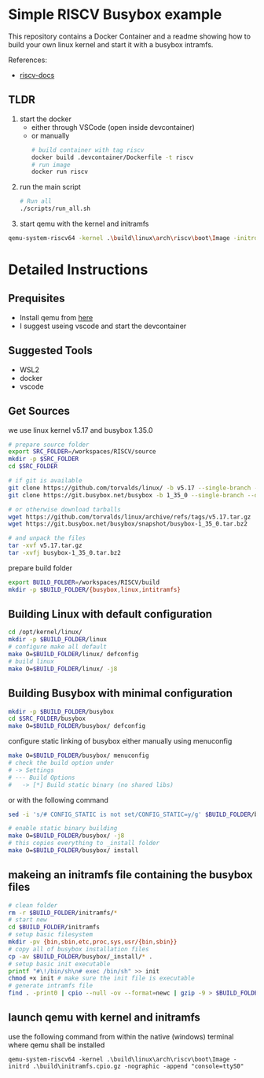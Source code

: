 # Simple RISCV Busybox example
This repository contains a Docker Container and a readme showing how to build your own linux kernel and start it with a busybox intramfs.

References:
- [riscv-docs](https://risc-v-getting-started-guide.readthedocs.io/en/latest/index.html)


## TLDR

1) start the docker 
    - either through VSCode (open inside devcontainer)
    - or manually
        ```bash
        # build container with tag riscv
        docker build .devcontainer/Dockerfile -t riscv
        # run image
        docker run riscv
        ```
2) run the main script
    ```bash
    # Run all
    ./scripts/run_all.sh
    ```
3) start qemu with the kernel and initramfs
```bash
qemu-system-riscv64 -kernel .\build\linux\arch\riscv\boot\Image -initrd .\build\initramfs.cpio.gz -nographic -append "console=ttyS0"
```

# Detailed Instructions
## Prequisites
- Install qemu from [here](https://www.qemu.org/download/)
- I suggest useing vscode and start the devcontainer

## Suggested Tools
- WSL2
- docker
- vscode

## Get Sources
we use linux kernel v5.17 and busybox 1.35.0

```bash
# prepare source folder
export SRC_FOLDER=/workspaces/RISCV/source
mkdir -p $SRC_FOLDER
cd $SRC_FOLDER

# if git is available
git clone https://github.com/torvalds/linux/ -b v5.17 --single-branch --depth 1
git clone https://git.busybox.net/busybox -b 1_35_0 --single-branch --depth 1

# or otherwise download tarballs
wget https://github.com/torvalds/linux/archive/refs/tags/v5.17.tar.gz 
wget https://git.busybox.net/busybox/snapshot/busybox-1_35_0.tar.bz2

# and unpack the files
tar -xvf v5.17.tar.gz 
tar -xvfj busybox-1_35_0.tar.bz2 
```

prepare build folder
```bash
export BUILD_FOLDER=/workspaces/RISCV/build
mkdir -p $BUILD_FOLDER/{busybox,linux,intitramfs}
```

## Building Linux with default configuration
```bash
cd /opt/kernel/linux/
mkdir -p $BUILD_FOLDER/linux
# configure make all default
make O=$BUILD_FOLDER/linux/ defconfig
# build linux 
make O=$BUILD_FOLDER/linux/ -j8
```

## Building Busybox with minimal configuration
```bash
mkdir -p $BUILD_FOLDER/busybox
cd $SRC_FOLDER/busybox
make O=$BUILD_FOLDER/busybox/ defconfig
```
configure static linking of busybox either manually using menuconfig 

```bash
make O=$BUILD_FOLDER/busybox/ menuconfig 
# check the build option under
# -> Settings
# --- Build Options
#   -> [*] Build static binary (no shared libs)   
```
or with the following command
```bash
sed -i 's/# CONFIG_STATIC is not set/CONFIG_STATIC=y/g' $BUILD_FOLDER/busybox/.config
```
```bash
# enable static binary building
make O=$BUILD_FOLDER/busybox/ -j8
# this copies everything to _install folder 
make O=$BUILD_FOLDER/busybox/ install
```


## makeing an initramfs file containing the busybox files
```bash
# clean folder
rm -r $BUILD_FOLDER/initramfs/*
# start new
cd $BUILD_FOLDER/initramfs
# setup basic filesystem
mkdir -pv {bin,sbin,etc,proc,sys,usr/{bin,sbin}}
# copy all of busybox installation files
cp -av $BUILD_FOLDER/busybox/_install/* .
# setup basic init executable
printf "#\!/bin/sh\n# exec /bin/sh" >> init
chmod +x init # make sure the init file is executable
# generate intramfs file
find . -print0 | cpio --null -ov --format=newc | gzip -9 > $BUILD_FOLDER/initramfs.cpio.gz
```

## launch qemu with kernel and initramfs
use the following command from within the native (windows) terminal where qemu shall be installed
```
qemu-system-riscv64 -kernel .\build\linux\arch\riscv\boot\Image -initrd .\build\initramfs.cpio.gz -nographic -append "console=ttyS0"
```


